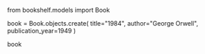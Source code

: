 from bookshelf.models import Book

book = Book.objects.create(
    title="1984",
    author="George Orwell",
    publication_year=1949
)

book
